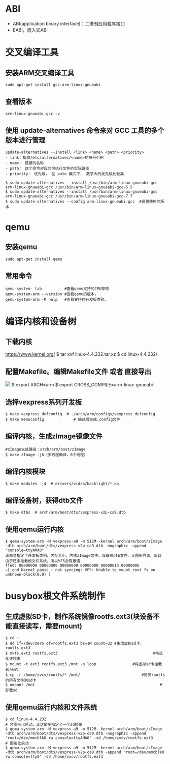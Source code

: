 # ABI
- ABI(application binary interface)：二进制应用程序接口
- EABI，嵌入式ABI

# 交叉编译工具
## 安装ARM交叉编译工具
	sudo apt-get install gcc-arm-linux-gnueabi

## 查看版本
	arm-linux-gnueabi-gcc -v 

## 使用 update-alternatives 命令来对 GCC 工具的多个版本进行管理
```
update-alternatives --install <link> <name> <path> <priority>
- link：指向/etc/alternatives/<name>的符号引用
- name： 链接的名称
- path： 这个命令对应的可执行文件的实际路径
- priority： 优先级， 在 auto 模式下， 数字大的优先级比较高

$ sudo update-alternatives --install /usr/bin/arm-linux-gnueabi-gcc arm-linux-gnueabi-gcc /usr/bin/arm-linux-gnueabi-gcc-5 5
$ sudo update-alternatives --install /usr/bin/arm-linux-gnueabi-gcc arm-linux-gnueabi-gcc /usr/bin/arm-linux-gnueabi-gcc-7 7
$ sudo update-alternatives --config arm-linux-gnueabi-gcc  #设置使用的版本
```
# qemu
## 安装qemu
	sudo apt-get install qemu

## 常用命令
	qemu-system- tab          #查看qemu支持的CPU架构
	qemu-system-arm --version #查看qemu的版本。
	qemu-system-arm -M help   #查看支持的开发板类别。

# 编译内核和设备树
## 下载内核
https://www.kernel.org/
$ tar xvf linux-4.4.232.tar.xz
$ cd linux-4.4.232/

## 配置Makefile。编辑Makefile文件 或者 直接导出
![](../../photo/paste-137c8e103ad3dfa511fa1ff0e92fd71fd0752155.jpg)
	$ export ARCH=arm
	$ export CROSS_COMPILE=arm-linux-gnueabi-

## 选择vexpress系列开发板
	$ make vexpress_defconfig  # ./arch/arm/configs/vexpress_defconfig
	$ make menuconfig             # 编译后生成.config文件

## 编译内核，生成zImage镜像文件
	#zImage生成路径：arch/arm/boot/zImage
	$ make zImage -j6（多线程编译，6个线程）

## 编译内核模块
	$ make modules -j4  # drivers/video/backlight/*.ko

## 编译设备树，获得dtb文件
	$ make dtbs  # arch/arm/boot/dts/vexpress-v2p-ca9.dtb

## 使用qemu运行内核
	$ qemu-system-arm -M vexpress-a9 -m 512M -kernel arch/arm/boot/zImage -dtb arch/arm/boot/dts/vexpress-v2p-ca9.dtb -nographic -append "console=ttyAMA0"
	该命令指定了开发板类别、内存大小、内核zImage文件、设备树dtb文件、无图形界面、串口
	由于还未挂载根文件系统，所以VFS会有报错
	ffe0: 00000000 00000000 00000000 00000000 00000013 00000000
	—[ end Kernel panic - not syncing: VFS: Unable to mount root fs on unknown-block(0,0) ]
	
# busybox根文件系统制作

## 生成虚拟SD卡，制作系统镜像rootfs.ext3(块设备不能直接读写，需要mount)
	$ cd ~
	$ dd if=/dev/zero of=rootfs.ext3 bs=1M count=32 #生成虚拟sd卡，rootfs.ext3
	$ mkfs.ext3 rootfs.ext3                                          #格式化该镜像
	$ mount -t ext3 rootfs.ext3 /mnt -o loop                #将虚拟sd卡挂载到/mnt
	$ cp -r /home/zvcv/rootfs/* /mnt/                           #拷贝rootfs的所有文件到sd卡
	$ umount /mnt                                                       #卸载sd

## 使用qemu运行内核和文件系统
	$ cd linux-4.4.232
	# 非图形化启动，比之前多指定了一个sd镜像
	$ qemu-system-arm -M vexpress-a9 -m 512M -kernel arch/arm/boot/zImage -dtb arch/arm/boot/dts/vexpress-v2p-ca9.dtb -nographic -append "root=/dev/mmcblk0 rw console=ttyAMA0" -sd /home/zvcv/rootfs.ext3
	# 图形化启动
	$ qemu-system-arm -M vexpress-a9 -m 512M -kernel arch/arm/boot/zImage -dtb arch/arm/boot/dts/vexpress-v2p-ca9.dtb -append "root=/dev/mmcblk0 rw console=tty0" -sd /home/zvcv/rootfs.ext3



